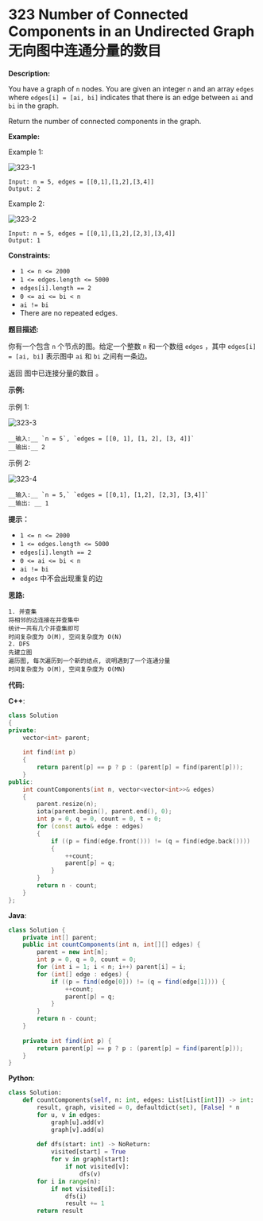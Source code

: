 # 323 Number of Connected Components in an Undirected Graph 无向图中连通分量的数目

__Description:__

You have a graph of `n` nodes. You are given an integer `n` and an array `edges` where `edges[i] = [ai, bi]` indicates that there is an edge between `ai` and `bi` in the graph.

Return the number of connected components in the graph.

__Example:__

Example 1:

![323-1](https://assets.leetcode.com/uploads/2021/03/14/conn1-graph.jpg)

```text
Input: n = 5, edges = [[0,1],[1,2],[3,4]]
Output: 2
```

Example 2:

![323-2](https://assets.leetcode.com/uploads/2021/03/14/conn2-graph.jpg)

```text
Input: n = 5, edges = [[0,1],[1,2],[2,3],[3,4]]
Output: 1
```

__Constraints:__

- `1 <= n <= 2000`
- `1 <= edges.length <= 5000`
- `edges[i].length == 2`
- `0 <= ai <= bi < n`
- `ai != bi`
- There are no repeated edges.

__题目描述:__

你有一个包含 `n` 个节点的图。给定一个整数 `n` 和一个数组 `edges` ，其中 `edges[i] = [ai, bi]` 表示图中 `ai` 和 `bi` 之间有一条边。

返回 图中已连接分量的数目 。

__示例:__

示例 1:

![323-3](https://assets.leetcode.com/uploads/2021/03/14/conn1-graph.jpg)

```text
__输入:__ `n = 5`, `edges = [[0, 1], [1, 2], [3, 4]]`
__输出:__ 2
```

示例 2:

![323-4](https://assets.leetcode.com/uploads/2021/03/14/conn2-graph.jpg)

```text
__输入:__ `n = 5,` `edges = [[0,1], [1,2], [2,3], [3,4]]`
__输出: __ 1
```

__提示：__

- `1 <= n <= 2000`
- `1 <= edges.length <= 5000`
- `edges[i].length == 2`
- `0 <= ai <= bi < n`
- `ai != bi`
- `edges` 中不会出现重复的边

__思路:__

```text
1. 并查集
将相邻的边连接在并查集中
统计一共有几个并查集即可
时间复杂度为 O(M), 空间复杂度为 O(N)
2. DFS
先建立图
遍历图, 每次遍历到一个新的结点, 说明遇到了一个连通分量
时间复杂度为 O(M), 空间复杂度为 O(MN)
```

__代码:__

__C++__:

```C++
class Solution 
{
private:
    vector<int> parent;
    
    int find(int p) 
    {
        return parent[p] == p ? p : (parent[p] = find(parent[p]));
    }
public:
    int countComponents(int n, vector<vector<int>>& edges) 
    {
        parent.resize(n);
        iota(parent.begin(), parent.end(), 0);
        int p = 0, q = 0, count = 0, t = 0;
        for (const auto& edge : edges) 
        {
            if ((p = find(edge.front())) != (q = find(edge.back()))) 
            {
                ++count;
                parent[p] = q;
            }
        }
        return n - count;
    }
};
```

__Java__:

```Java
class Solution {
    private int[] parent;
    public int countComponents(int n, int[][] edges) {
        parent = new int[n];
        int p = 0, q = 0, count = 0;
        for (int i = 1; i < n; i++) parent[i] = i;
        for (int[] edge : edges) {
            if ((p = find(edge[0])) != (q = find(edge[1]))) {
                ++count;
                parent[p] = q;
            }
        }
        return n - count;
    }
    
    private int find(int p) {
        return parent[p] == p ? p : (parent[p] = find(parent[p]));
    }
}
```

__Python__:

```Python
class Solution:
    def countComponents(self, n: int, edges: List[List[int]]) -> int:
        result, graph, visited = 0, defaultdict(set), [False] * n
        for u, v in edges:
            graph[u].add(v)
            graph[v].add(u)
        
        def dfs(start: int) -> NoReturn:
            visited[start] = True
            for v in graph[start]:
                if not visited[v]:
                    dfs(v)
        for i in range(n):
            if not visited[i]:
                dfs(i)
                result += 1
        return result
```
